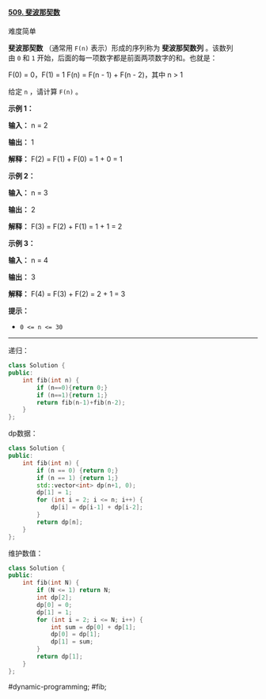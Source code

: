 #### [509. 斐波那契数](https://leetcode.cn/problems/fibonacci-number/)

难度简单

**斐波那契数** （通常用 `F(n)` 表示）形成的序列称为 **斐波那契数列** 。该数列由 `0` 和 `1` 开始，后面的每一项数字都是前面两项数字的和。也就是：

F(0) = 0，F(1) = 1
F(n) = F(n - 1) + F(n - 2)，其中 n > 1

给定 `n` ，请计算 `F(n)` 。

**示例 1：**

**输入：** n = 2

**输出：** 1

**解释：** F(2) = F(1) + F(0) = 1 + 0 = 1

**示例 2：**

**输入：** n = 3

**输出：** 2

**解释：** F(3) = F(2) + F(1) = 1 + 1 = 2

**示例 3：**

**输入：** n = 4

**输出：** 3

**解释：** F(4) = F(3) + F(2) = 2 + 1 = 3

**提示：**

-   `0 <= n <= 30`

---- ----
递归：
```cpp
class Solution {
public:
    int fib(int n) {
        if (n==0){return 0;}
        if (n==1){return 1;}
        return fib(n-1)+fib(n-2);
    }
};
```

dp数据：
```cpp
class Solution {
public:
    int fib(int n) {
        if (n == 0) {return 0;}
        if (n == 1) {return 1;}
        std::vector<int> dp(n+1, 0);
        dp[1] = 1;
        for (int i = 2; i <= n; i++) {
            dp[i] = dp[i-1] + dp[i-2];
        }
        return dp[n];
    }
};
```

维护数值：
```cpp
class Solution {
public:
    int fib(int N) {
        if (N <= 1) return N;
        int dp[2];
        dp[0] = 0;
        dp[1] = 1;
        for (int i = 2; i <= N; i++) {
            int sum = dp[0] + dp[1];
            dp[0] = dp[1];
            dp[1] = sum;
        }
        return dp[1];
    }
};
```
#dynamic-programming; #fib;